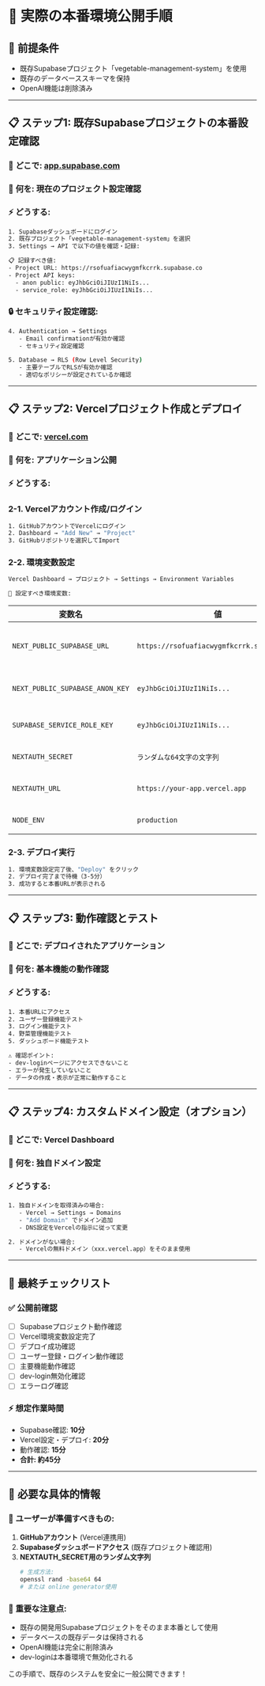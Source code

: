 # 🚀 **実際の本番環境公開手順**

## 📝 **前提条件**
- 既存Supabaseプロジェクト「vegetable-management-system」を使用
- 既存のデータベーススキーマを保持
- OpenAI機能は削除済み

---

## 📋 **ステップ1: 既存Supabaseプロジェクトの本番設定確認**

### 🎯 **どこで**: [app.supabase.com](https://app.supabase.com)
### 📝 **何を**: 現在のプロジェクト設定確認
### ⚡ **どうする**:

```bash
1. Supabaseダッシュボードにログイン
2. 既存プロジェクト「vegetable-management-system」を選択
3. Settings → API で以下の値を確認・記録:

📋 記録すべき値:
- Project URL: https://rsofuafiacwygmfkcrrk.supabase.co
- Project API keys:
  - anon public: eyJhbGciOiJIUzI1NiIs...
  - service_role: eyJhbGciOiJIUzI1NiIs...
```

### 🔒 **セキュリティ設定確認**:
```bash
4. Authentication → Settings
   - Email confirmationが有効か確認
   - セキュリティ設定確認

5. Database → RLS (Row Level Security)
   - 主要テーブルでRLSが有効か確認
   - 適切なポリシーが設定されているか確認
```

---

## 📋 **ステップ2: Vercelプロジェクト作成とデプロイ**

### 🎯 **どこで**: [vercel.com](https://vercel.com)
### 📝 **何を**: アプリケーション公開
### ⚡ **どうする**:

### 2-1. Vercelアカウント作成/ログイン
```bash
1. GitHubアカウントでVercelにログイン
2. Dashboard → "Add New" → "Project"
3. GitHubリポジトリを選択してImport
```

### 2-2. 環境変数設定
```bash
Vercel Dashboard → プロジェクト → Settings → Environment Variables

🔑 設定すべき環境変数:
```

| 変数名 | 値 | 説明 |
|--------|----|----|
| `NEXT_PUBLIC_SUPABASE_URL` | `https://rsofuafiacwygmfkcrrk.supabase.co` | あなたのSupabaseプロジェクトURL |
| `NEXT_PUBLIC_SUPABASE_ANON_KEY` | `eyJhbGciOiJIUzI1NiIs...` | Supabaseの anon public キー |
| `SUPABASE_SERVICE_ROLE_KEY` | `eyJhbGciOiJIUzI1NiIs...` | Supabaseの service_role キー |
| `NEXTAUTH_SECRET` | `ランダムな64文字の文字列` | 認証暗号化用 |
| `NEXTAUTH_URL` | `https://your-app.vercel.app` | デプロイ後のVercel URL |
| `NODE_ENV` | `production` | 本番環境フラグ |

### 2-3. デプロイ実行
```bash
1. 環境変数設定完了後、"Deploy" をクリック
2. デプロイ完了まで待機（3-5分）
3. 成功すると本番URLが表示される
```

---

## 📋 **ステップ3: 動作確認とテスト**

### 🎯 **どこで**: デプロイされたアプリケーション
### 📝 **何を**: 基本機能の動作確認
### ⚡ **どうする**:

```bash
1. 本番URLにアクセス
2. ユーザー登録機能テスト
3. ログイン機能テスト  
4. 野菜管理機能テスト
5. ダッシュボード機能テスト

⚠️ 確認ポイント:
- dev-loginページにアクセスできないこと
- エラーが発生していないこと
- データの作成・表示が正常に動作すること
```

---

## 📋 **ステップ4: カスタムドメイン設定（オプション）**

### 🎯 **どこで**: Vercel Dashboard
### 📝 **何を**: 独自ドメイン設定
### ⚡ **どうする**:

```bash
1. 独自ドメインを取得済みの場合:
   - Vercel → Settings → Domains
   - "Add Domain" でドメイン追加
   - DNS設定をVercelの指示に従って変更

2. ドメインがない場合:
   - Vercelの無料ドメイン（xxx.vercel.app）をそのまま使用
```

---

## 🎯 **最終チェックリスト**

### ✅ **公開前確認**
- [ ] Supabaseプロジェクト動作確認
- [ ] Vercel環境変数設定完了
- [ ] デプロイ成功確認
- [ ] ユーザー登録・ログイン動作確認
- [ ] 主要機能動作確認
- [ ] dev-login無効化確認
- [ ] エラーログ確認

### ⚡ **想定作業時間**
- Supabase確認: **10分**
- Vercel設定・デプロイ: **20分**
- 動作確認: **15分**
- **合計: 約45分**

---

## 🔧 **必要な具体的情報**

### 📝 **ユーザーが準備すべきもの**:
1. **GitHubアカウント** (Vercel連携用)
2. **Supabaseダッシュボードアクセス** (既存プロジェクト確認用)
3. **NEXTAUTH_SECRET用のランダム文字列**
   ```bash
   # 生成方法:
   openssl rand -base64 64
   # または online generator使用
   ```

### 🚨 **重要な注意点**:
- 既存の開発用Supabaseプロジェクトをそのまま本番として使用
- データベースの既存データは保持される
- OpenAI機能は完全に削除済み
- dev-loginは本番環境で無効化される

この手順で、既存のシステムを安全に一般公開できます！